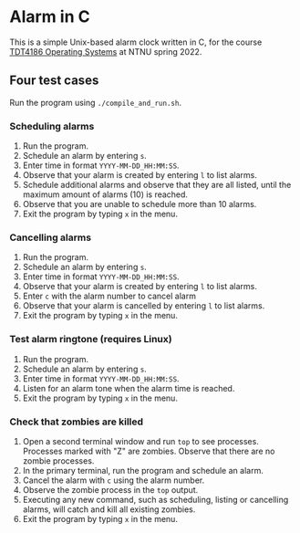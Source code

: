 # Alarm in C

This is a simple Unix-based alarm clock written in C, for the course [TDT4186 Operating Systems](https://www.ntnu.edu/studies/courses/TDT4186/2021) at NTNU spring 2022.

## Four test cases

Run the program using `./compile_and_run.sh`.

### Scheduling alarms

1. Run the program.
2. Schedule an alarm by entering `s`.
3. Enter time in format `YYYY-MM-DD_HH:MM:SS`.
4. Observe that your alarm is created by entering `l` to list alarms.
5. Schedule additional alarms and observe that they are all listed, until the maximum amount of alarms (10) is reached.
6. Observe that you are unable to schedule more than 10 alarms.
7. Exit the program by typing `x` in the menu.

### Cancelling alarms

1. Run the program.
2. Schedule an alarm by entering `s`.
3. Enter time in format `YYYY-MM-DD_HH:MM:SS`.
4. Observe that your alarm is created by entering `l` to list alarms.
5. Enter `c` with the alarm number to cancel alarm
6. Observe that your alarm is cancelled by entering `l` to list alarms.
7. Exit the program by typing `x` in the menu.

### Test alarm ringtone (requires Linux)

1. Run the program.
2. Schedule an alarm by entering `s`.
3. Enter time in format `YYYY-MM-DD_HH:MM:SS`.
4. Listen for an alarm tone when the alarm time is reached.
5. Exit the program by typing `x` in the menu.

### Check that zombies are killed

1. Open a second terminal window and run `top` to see processes. Processes marked with "Z" are zombies. Observe that there are no zombie processes.
2. In the primary terminal, run the program and schedule an alarm.
3. Cancel the alarm with `c` using the alarm number.
4. Observe the zombie process in the `top` output.
5. Executing any new command, such as scheduling, listing or cancelling alarms, will catch and kill all existing zombies.
6. Exit the program by typing `x` in the menu.
